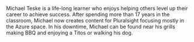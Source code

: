 Michael Teske is a life-long learner who enjoys helping others level up their career to achieve success. After spending more than 17 years in the classroom, Michael now creates content for Pluralsight focusing mostly in the Azure space. In his downtime, Michael can be found near his grills making BBQ and enjoying a Titos or walking his dog.